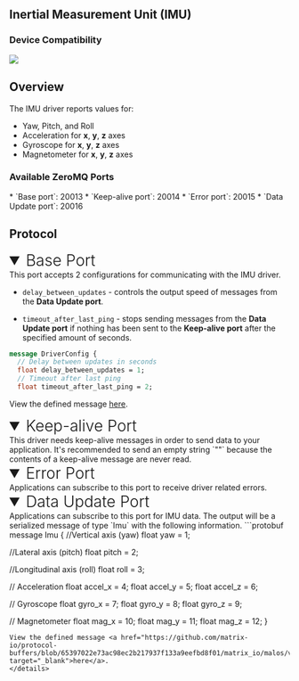 <h2 style="padding-top:0">Inertial Measurement Unit (IMU)</h2>

### Device Compatibility
<img class="creator-compatibility-icon" src="../../img/creator-icon.svg">

## Overview

The IMU driver reports values for:

* Yaw, Pitch, and Roll
* Acceleration for **x**, **y**, **z** axes
* Gyroscope for **x**, **y**, **z** axes
* Magnetometer for **x**, **y**, **z** axes

<h3 style="padding-top:0">Available ZeroMQ Ports</h3>
* `Base port`: 20013
* `Keep-alive port`: 20014
* `Error port`: 20015
* `Data Update port`: 20016

## Protocol
<!-- Base PORT -->
<details markdown="1" open>
<summary style="font-size: 1.75rem; font-weight: 300;">Base Port</summary>
This port accepts 2 configurations for communicating with the IMU driver. 

* `delay_between_updates` - controls the output speed of messages from the **Data Update port**. 

* `timeout_after_last_ping` - stops sending messages from the **Data Update port** if nothing has been sent to the **Keep-alive port** after the specified amount of seconds.

```protobuf
message DriverConfig {
  // Delay between updates in seconds
  float delay_between_updates = 1;
  // Timeout after last ping
  float timeout_after_last_ping = 2;
```
View the defined message <a href="https://github.com/matrix-io/protocol-buffers/blob/master/matrix_io/malos/v1/driver.proto" target="_blank">here</a>.
</details>

<!-- Keep-alive PORT -->
<details markdown="1" open>
<summary style="font-size: 1.75rem; font-weight: 300;">Keep-alive Port</summary>
This driver needs keep-alive messages in order to send data to your application. It's recommended to send an empty string `""` because the contents of a keep-alive message are never read.
</details>

<!-- Error PORT -->
<details markdown="1" open>
<summary style="font-size: 1.75rem; font-weight: 300;">Error Port</summary>
Applications can subscribe to this port to receive driver related errors.
</details>

<!-- Data Update PORT -->
<details markdown="1" open>
<summary style="font-size: 1.75rem; font-weight: 300;">Data Update Port</summary>
Applications can subscribe to this port for IMU data. The output will be a serialized message of type `Imu` with the following information.
```protobuf
message Imu {
  //Vertical axis (yaw)
  float yaw = 1;

  //Lateral axis (pitch)
  float pitch = 2;

  //Longitudinal axis (roll)
  float roll = 3;

  // Acceleration
  float accel_x = 4;
  float accel_y = 5;
  float accel_z = 6;

  // Gyroscope
  float gyro_x = 7;
  float gyro_y = 8;
  float gyro_z = 9;

  // Magnetometer
  float mag_x = 10;
  float mag_y = 11;
  float mag_z = 12;
}
```
View the defined message <a href="https://github.com/matrix-io/protocol-buffers/blob/65397022e73ac98ec2b217937f133a9eefbd8f01/matrix_io/malos/v1/sense.proto" target="_blank">here</a>.
</details>